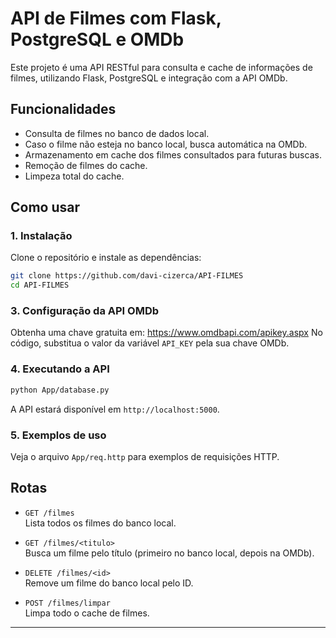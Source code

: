 # API de Filmes com Flask, PostgreSQL e OMDb

Este projeto é uma API RESTful para consulta e cache de informações de filmes, utilizando Flask, PostgreSQL e integração com a API OMDb.

## Funcionalidades

- Consulta de filmes no banco de dados local.
- Caso o filme não esteja no banco local, busca automática na OMDb.
- Armazenamento em cache dos filmes consultados para futuras buscas.
- Remoção de filmes do cache.
- Limpeza total do cache.

## Como usar

### 1. Instalação

Clone o repositório e instale as dependências:
```bash
git clone https://github.com/davi-cizerca/API-FILMES
cd API-FILMES
```

### 3. Configuração da API OMDb

Obtenha uma chave gratuita em: https://www.omdbapi.com/apikey.aspx
No código, substitua o valor da variável `API_KEY` pela sua chave OMDb.

### 4. Executando a API

```bash
python App/database.py
```

A API estará disponível em `http://localhost:5000`.

### 5. Exemplos de uso

Veja o arquivo `App/req.http` para exemplos de requisições HTTP.

## Rotas

- `GET /filmes`  
  Lista todos os filmes do banco local.

- `GET /filmes/<titulo>`  
  Busca um filme pelo título (primeiro no banco local, depois na OMDb).

- `DELETE /filmes/<id>`  
  Remove um filme do banco local pelo ID.

- `POST /filmes/limpar`  
  Limpa todo o cache de filmes.

---
